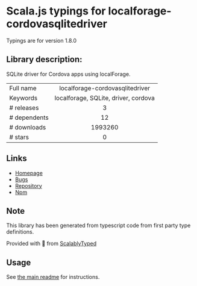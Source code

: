 
# Scala.js typings for localforage-cordovasqlitedriver

Typings are for version 1.8.0

## Library description:
SQLite driver for Cordova apps using localForage.

|                    |                 |
| ------------------ | :-------------: |
| Full name          | localforage-cordovasqlitedriver |
| Keywords           | localforage, SQLite, driver, cordova |
| # releases         | 3 |
| # dependents       | 12 |
| # downloads        | 1993260 |
| # stars            | 0 |

## Links
- [Homepage](https://github.com/thgreasi/localForage-cordovaSQLiteDriver)
- [Bugs](http://github.com/thgreasi/localForage-cordovaSQLiteDriver/issues)
- [Repository](https://github.com/thgreasi/localForage-cordovaSQLiteDriver)
- [Npm](https://www.npmjs.com/package/localforage-cordovasqlitedriver)
    


## Note
This library has been generated from typescript code from first party type definitions.

Provided with :purple_heart: from [ScalablyTyped](https://github.com/oyvindberg/ScalablyTyped)

## Usage
See [the main readme](../../readme.md) for instructions.


